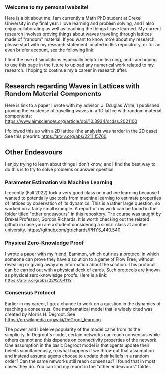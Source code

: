 ### Welcome to my personal website! 

Here is a bit about me. I am currently a Math PhD student at Drexel University in my final year. I love learning and problem solving, and I also enjoy collaborating as well as teaching the things I have learned. My current research involves proving things about waves travelling through lattices made of "random" material. If you want to know more about my research, please start with my research statement located in this repositrory, or for an even briefer account, see the following link: 


I find the use of simulations especially helpful in learning, and I am hoping to use this page in the future to upload any numerical work related to my research. I hoping to continue my a career in research after. 

## Research regarding Waves in Lattices with Random Material Components 

Here is link to a paper I wrote with my advisor, J. Douglas Write, I published proving the existense of travelling waves in a 1D lattice with random material components: https://www.aimsciences.org/article/doi/10.3934/dcdss.2021100

I followed this up with a 2D lattice (the analysis was harder in the 2D case). See this preprint: https://arxiv.org/abs/2211.15760

## Other Endeavours 

I enjoy trying to learn about things I don't know, and I find the best way to do this is to try to solve problems or answer question. 

### Parameter Estimation via Machine Learning

I recently (Fall 2022) took a very good class on machine learning because I wanted to potentially use tools from machine learning to estimate properties of lattices by observation of its dynamics. This is a rather large question, so worked on a fairly small example. A report of my work can be found in the folder titled "other endeavours" in this repository. The course was taught by Drexel Professor, Gordon Richards. It is worth checking out the related github in case you are a student considering a similar class at another university. https://github.com/gtrichards/PHYS_440_540

### Physical Zero-Knowledge Proof
I wrote a paper with my friend, Eammon, which outlines a protocol in which someone can prove they have a solution to a game of Flow Free, without revealing or giving away any information about the solution. This protocol can be carried out with a physical deck of cards. Such protocols are known as physical zero-knowledge proofs. Here is a link: https://arxiv.org/abs/2202.04113

### Consensus Protocol

Earlier in my career, I got a chance to work on a question in the dynamics of reaching a consensus. One mathematical model that is widely cited was created by Morris H. Degroot. See https://en.wikipedia.org/wiki/DeGroot_learning  

The power and I beleive popularity of the model came from its the simplicity. In Degroot's model, certain networks can reach consensus while others cannot and this depends on connectivity properties of the network. One assumption in the basic Degroot model is that agents update their beleifs simultaneously, so what happens if we throw out that assumption and instead assume agents choose to update their beliefs in a random order? Can the same networks still reach consensus? I found that in most cases they do. You can find my report in the "other endeavours" folder. 








<!--
**IntrepidPanther/IntrepidPanther** is a ✨ _special_ ✨ repository because its `README.md` (this file) appears on your GitHub profile.

Here are some ideas to get you started:

- 🔭 I’m currently working on ...
- 🌱 I’m currently learning ...
- 👯 I’m looking to collaborate on ...
- 🤔 I’m looking for help with ...
- 💬 Ask me about ...
- 📫 How to reach me: ...
- 😄 Pronouns: ...
- ⚡ Fun fact: ...
-->
